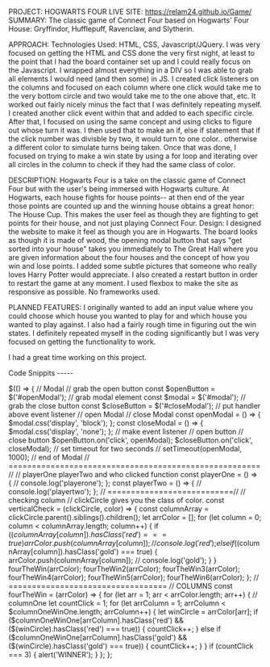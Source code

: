 PROJECT: HOGWARTS FOUR
LIVE SITE: https://relam24.github.io/Game/
SUMMARY: The classic game of Connect Four based on Hogwarts' Four House: Gryffindor, Hufflepuff, Ravenclaw, and Slytherin.

APPROACH:
Technologies Used: HTML, CSS, Javascript/JQuery. 
I was very focused on getting the HTML and CSS done the very first night, at least to the point that I had the board container set up and I could really focus on the Javascript. I wrapped almost everything in a DIV so I was able to grab all elements I would need (and then some) in JS. I created click listeners on the columns and focused on each column where one click would take me to the very bottom circle and two would take me to the one above that, etc. It worked out fairly nicely minus the fact that I was definitely repeating myself. I created another click event within that and added to each specific circle. After that, I focused on using the same concept and using clicks to figure out whose turn it was. I then used that to make an if, else if statement that if the click number was divisble by two, it would turn to one color.. otherwise a different color to simulate turns being taken. Once that was done, I focused on trying to make a win state by using a for loop and iterating over all circles in the column to check if they had the same class of color.

DESCRIPTION:
 Hogwarts Four is a take on the classic game of Connect Four but with the user's being immersed with Hogwarts culture. At Hogwarts, each house fights for house points--
 at then end of the year those points are counted up and the winning house obtains a great honor: The House Cup.
 This makes the user feel as though they are fighting to get points for their house, and not just playing Connect Four.
 Design: I designed the website to make it feel as though you are in Hogwarts. The board looks as though it is made of wood,
 the opening modal button that says "get sorted into your house" takes you immediately to The Great Hall where you are given information about the four houses and the concept
 of how you win and lose points. I added some subtle pictures that someone who really loves Harry Potter would appreciate.
 I also created a restart button in order to restart the game at any moment.
 I used flexbox to make the site as responsive as possible. No frameworks used.
 
 PLANNED FEATURES:
 I originally wanted to add an input value where you could choose which house you wanted to play for and which house you wanted to play against.
 I also had a fairly rough time in figuring out the win states. I definitely repeated myself in the coding significantly but I was very focused on 
 getting the functionality to work.
 
 I had a great time working on this project.
 
 Code Snippits -----
 
 
 
 $(() => {
// Modal
// grab the open button
	const $openButton = $('#openModal');
// grab modal element
	const $modal = $('#modal');
// grab the close button
	const $closeButton = $('#closeModal');
// put handler above event listener
// open Modal
// close Modal
	const openModal = () => {
		$modal.css('display', 'block');
	};
	const closeModal = () => {
		$modal.css('display', 'none');
	};
// make event listener
// open button
// close button
	$openButton.on('click', openModal);
	$closeButton.on('click', closeModal);
// set timeout for two seconds
	// setTimeout(openModal, 1000);
	// end of Modal
// ====================================================== //
// playerOne playerTwo and who clicked function
	const playerOne = () => {
		// console.log('playerone');
	};
	const playerTwo = () => {
		// console.log('playertwo');
	};
	// ===========================//
	// checking column
	// clickCircle gives you the class of color.
	const verticalCheck = (clickCircle, color) => {
		const columnArray = clickCircle.parent().siblings().children();
		let arrColor = [];
		for (let column = 0; column < columnArray.length; column++) {
			if ($(columnArray[column]).hasClass('red') === true) {
				arrColor.push(columnArray[column]);
				// console.log('red');
			} else if ($(columnArray[column]).hasClass('gold') === true) {
				arrColor.push(columnArray[column]);
				// console.log('gold');
			}
		}
		fourTheWin(arrColor);
		fourTheWin2(arrColor);
		fourTheWin3(arrColor);
		fourTheWin4(arrColor);
		fourTheWin5(arrColor);
		fourTheWin6(arrColor);
	};
// ==================================
// COLUMNS
	const fourTheWin = (arrColor) => {
		for (let arr = 1; arr < arrColor.length; arr++) {
// columnOne
			let countClick = 1;
			for (let arrColumn = 1; arrColumn < $columnOneWinOne.length; arrColumn++) {
				let winCircle = arrColor[arr];
				if ($columnOneWinOne[arrColumn].hasClass('red') && ($(winCircle).hasClass('red') === true)) {
					countClick++;
				} else if ($columnOneWinOne[arrColumn].hasClass('gold') && ($(winCircle).hasClass('gold') === true)) {
					countClick++;
				}
			}
			if (countClick === 3) {
				alert('WINNER');
			}
		};
	};
 
